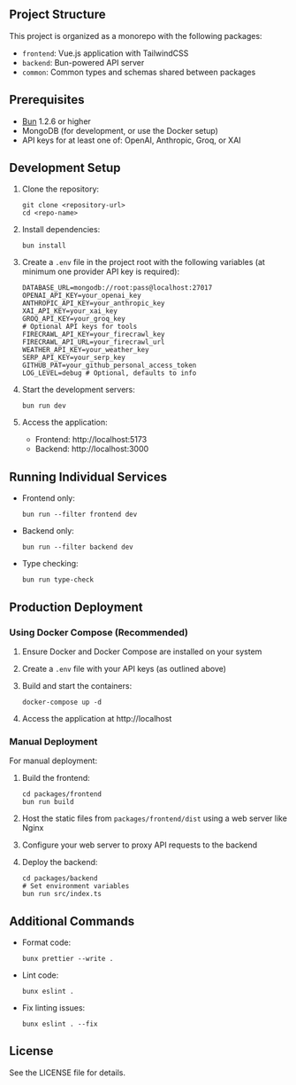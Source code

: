 ## Project Structure

This project is organized as a monorepo with the following packages:

- `frontend`: Vue.js application with TailwindCSS
- `backend`: Bun-powered API server
- `common`: Common types and schemas shared between packages

## Prerequisites

- [Bun](https://bun.sh/) 1.2.6 or higher
- MongoDB (for development, or use the Docker setup)
- API keys for at least one of: OpenAI, Anthropic, Groq, or XAI

## Development Setup

1. Clone the repository:

   ```
   git clone <repository-url>
   cd <repo-name>
   ```

2. Install dependencies:

   ```
   bun install
   ```

3. Create a `.env` file in the project root with the following variables (at minimum one provider API key is required):

   ```
   DATABASE_URL=mongodb://root:pass@localhost:27017
   OPENAI_API_KEY=your_openai_key
   ANTHROPIC_API_KEY=your_anthropic_key
   XAI_API_KEY=your_xai_key
   GROQ_API_KEY=your_groq_key
   # Optional API keys for tools
   FIRECRAWL_API_KEY=your_firecrawl_key
   FIRECRAWL_API_URL=your_firecrawl_url
   WEATHER_API_KEY=your_weather_key
   SERP_API_KEY=your_serp_key
   GITHUB_PAT=your_github_personal_access_token
   LOG_LEVEL=debug # Optional, defaults to info
   ```

4. Start the development servers:

   ```
   bun run dev
   ```

5. Access the application:
   - Frontend: http://localhost:5173
   - Backend: http://localhost:3000

## Running Individual Services

- Frontend only:

  ```
  bun run --filter frontend dev
  ```

- Backend only:

  ```
  bun run --filter backend dev
  ```

- Type checking:
  ```
  bun run type-check
  ```

## Production Deployment

### Using Docker Compose (Recommended)

1. Ensure Docker and Docker Compose are installed on your system

2. Create a `.env` file with your API keys (as outlined above)

3. Build and start the containers:

   ```
   docker-compose up -d
   ```

4. Access the application at http://localhost

### Manual Deployment

For manual deployment:

1. Build the frontend:

   ```
   cd packages/frontend
   bun run build
   ```

2. Host the static files from `packages/frontend/dist` using a web server like Nginx

3. Configure your web server to proxy API requests to the backend

4. Deploy the backend:
   ```
   cd packages/backend
   # Set environment variables
   bun run src/index.ts
   ```

## Additional Commands

- Format code:

  ```
  bunx prettier --write .
  ```

- Lint code:

  ```
  bunx eslint .
  ```

- Fix linting issues:
  ```
  bunx eslint . --fix
  ```

## License

See the LICENSE file for details.
